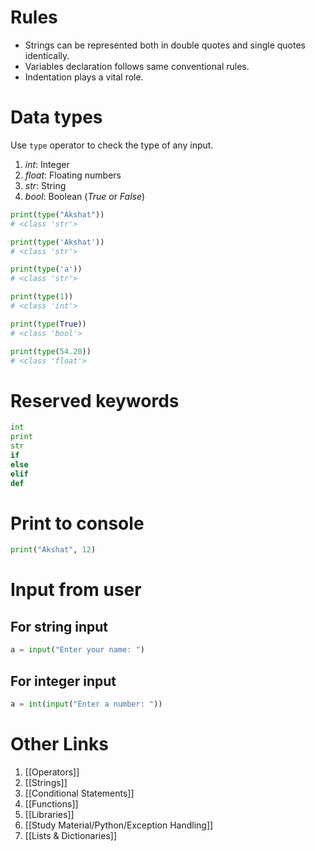 # Rules

- Strings can be represented both in double quotes and single quotes identically.
- Variables declaration follows same conventional rules.
- Indentation plays a vital role.

# Data types

Use `type` operator to check the type of any input.
1. $int$: Integer
2. $float$: Floating numbers
3. $str$: String
4. $bool$: Boolean ($True$ or $False$)

```python
print(type("Akshat"))
# <class 'str'> 

print(type('Akshat'))
# <class 'str'>

print(type('a'))
# <class 'str'>

print(type(1))
# <class 'int'>

print(type(True))
# <class 'bool'>

print(type(54.20))
# <class 'float'>
```
# Reserved keywords

```python
int
print
str
if
else
elif
def
```
# Print to console

```python
print("Akshat", 12)
```

# Input from user

## For string input

```python
a = input("Enter your name: ")
```

## For integer input

```python
a = int(input("Enter a number: "))
```
# Other Links
1. [[Operators]]
2. [[Strings]]
3. [[Conditional Statements]]
4. [[Functions]]
5. [[Libraries]]
6. [[Study Material/Python/Exception Handling]]
7. [[Lists & Dictionaries]]
